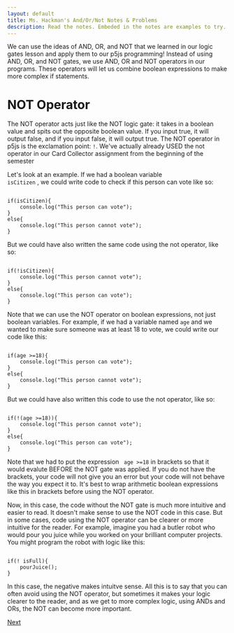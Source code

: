 ```yaml
---
layout: default
title: Ms. Hackman's And/Or/Not Notes & Problems
description: Read the notes. Embeded in the notes are examples to try. <br>  After you've completed this, return to google classroom to do this week's quiz and assignment.
---
```

<!-- Function for hiding code!  -->
<script>
    function myFunction(name) {
      var x = document.getElementById(name);
      if (x.style.display === "none") {
        x.style.display = "block";
      } else {
        x.style.display = "none";
      }
    }    
</script>
<style>
.ui-sortable {
    width: 1000px;
}    
</style>
    
<!-- End of scripting functions! -->
    
We can use the ideas of AND, OR, and NOT that we learned in our logic gates lesson and apply them to our p5js programming! Instead of using AND, OR, and NOT gates, we use AND, OR and NOT operators in our programs. These operators will let us combine boolean expressions to make more complex if statements. 

# NOT Operator

The NOT operator acts just like the NOT logic gate: it takes in a boolean value and spits out the opposite boolean value. If you input true, it will output false, and if you input false, it will output true. The NOT operator in p5js is the exclamation point: <code>!</code>. We've actually already USED the not operator in our Card Collector assignment from the beginning of the semester <br>

Let's look at an example. If we had a boolean variable  <code> isCitizen</code> , we could write code to check if this person can vote like so:
<pre><code>
if(isCitizen){
    console.log("This person can vote");
}    
else{
    console.log("This person cannot vote");
}
</code></pre>

But we could have also written the same code using the not operator, like so:

<pre><code>
if(!isCitizen){
    console.log("This person cannot vote");
}    
else{
    console.log("This person can vote");
}
</code></pre>

Note that we can use the NOT operator on boolean expressions, not just boolean variables. For example, if we had a variable named <code>age</code> and we wanted to make sure someone was at least 18 to vote, we could write our code like this:
<pre><code>
if(age >=18){
    console.log("This person can vote");
}    
else{
    console.log("This person cannot vote");
}
</code></pre>

But we could have also written this code to use the not operator, like so:

<pre><code>
if(!(age >=18)){
    console.log("This person cannot vote");
}    
else{
    console.log("This person can vote");
}
</code></pre>
Note that we had to put the expression <code> age >=18</code> in brackets so that it would evalute BEFORE the NOT gate was applied. If you do not have the brackets, your code will not give you an error but your code will not behave the way you expect it to. It's best to wrap arithmetic boolean expressions like this in brackets before using the NOT operator.<br>

Now, in this case, the code without the NOT gate is much more intuitive and easier to read. It doesn't make sense to use the NOT code in this case. But in some cases, code using the NOT operator can be clearer or more intuitive for the reader. For example, imagine you had a butler robot who would pour you juice while you worked on your brilliant computer projects. You might program the robot with logic like this:
<pre><code>
if(! isFull){
    pourJuice();
}
</code></pre>
    
In this case, the negative makes intuitve sense.  All this is to say that you can often avoid using the NOT operator, but sometimes it makes your logic clearer to the reader, and as we get to more complex logic, using ANDs and ORs, the NOT can become more important. 


[Next](./parsons/AND.html)
